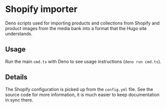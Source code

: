 # Shopify importer

Deno scripts used for importing products and collections from Shopify and product images from the media bank into a format that the Hugo site understands.

## Usage

Run the main `cmd.ts` with Deno to see usage instructions (`deno run cmd.ts`).

## Details

The Shopify configuration is picked up from the `config.yml` file. See the source code for more information, it is much easier to keep documentation in sync there.
